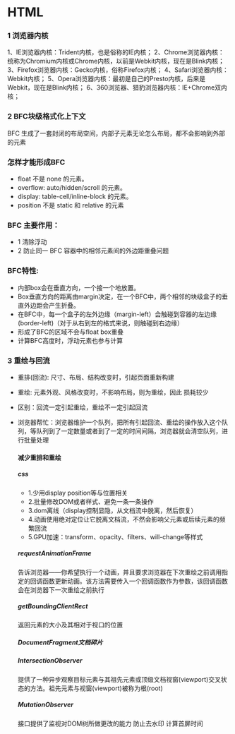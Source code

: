 # HTML

### 1 浏览器内核
1、IE浏览器内核：Trident内核，也是俗称的IE内核； 
2、Chrome浏览器内核：统称为Chromium内核或Chrome内核，以前是Webkit内核，现在是Blink内核； 
3、Firefox浏览器内核：Gecko内核，俗称Firefox内核； 
4、Safari浏览器内核：Webkit内核； 
5、Opera浏览器内核：最初是自己的Presto内核，后来是Webkit，现在是Blink内核； 
6、360浏览器、猎豹浏览器内核：IE+Chrome双内核；

### 2 BFC块级格式化上下文
BFC 生成了一套封闭的布局空间，内部子元素无论怎么布局，都不会影响到外部的元素
### 怎样才能形成BFC
- float 不是 none 的元素。
- overflow: auto/hidden/scroll 的元素。
- display: table-cell/inline-block 的元素。
- position 不是 static 和 relative 的元素
### BFC 主要作用：
- 1 清除浮动 
- 2 防止同一 BFC 容器中的相邻元素间的外边距重叠问题
### BFC特性:
- 内部box会在垂直方向，一个接一个地放置。
- Box垂直方向的距离由margin决定，在一个BFC中，两个相邻的块级盒子的垂直外边距会产生折叠。
- 在BFC中，每一个盒子的左外边缘（margin-left）会触碰到容器的左边缘(border-left)（对于从右到左的格式来说，则触碰到右边缘）
- 形成了BFC的区域不会与float box重叠
- 计算BFC高度时，浮动元素也参与计算

### 3 重绘与回流
- 重排(回流): 尺寸、布局、结构改变时，引起页面重新构建
- 重绘: 元素外观、风格改变时，不影响布局，则为重绘，因此 损耗较少
- 区别：回流一定引起重绘，重绘不一定引起回流
- 浏览器帮忙：浏览器维护一个队列，把所有引起回流、重绘的操作放入这个队列，等队列到了一定数量或者到了一定的时间间隔，浏览器就会清空队列，进行批量处理
   <!-- ####  会触发重排的操作:
    * 页面初次渲染
    * 浏览器窗口大小改变
    * 元素尺寸、位置、内容发生改变
    * 元素字体大小变化
    * 添加或者删除可见的 dom 元素
    * 激活 CSS 伪类（例如：:hover）
    * 查询某些属性或调用某些方法
    * clientWidth、clientHeight、clientTop、clientLeft
    * offsetWidth、offsetHeight、offsetTop、offsetLeft
    * scrollWidth、scrollHeight、scrollTop、scrollLeft
    * getComputedStyle()
    * getBoundingClientRect()
    * scrollTo() -->

    #### 减少重排和重绘
    ##### css
    - 1.少用display position等与位置相关
    - 2.批量修改DOM或者样式、避免一条一条操作
    - 3.dom离线（display控制显隐，从文档流中脱离，然后恢复）
    - 4.动画使用绝对定位让它脱离文档流，不然会影响父元素或后续元素的频繁回流
    - 5.GPU加速：transform、opacity、filters、will-change等样式

   ##### requestAnimationFrame
   告诉浏览器——你希望执行一个动画，并且要求浏览器在下次重绘之前调用指定的回调函数更新动画。该方法需要传入一个回调函数作为参数，该回调函数会在浏览器下一次重绘之前执行

   ##### getBoundingClientRect
   返回元素的大小及其相对于视口的位置

   ##### DocumentFragment文档碎片

   ##### IntersectionObserver
   提供了一种异步观察目标元素与其祖先元素或顶级文档视窗(viewport)交叉状态的方法。祖先元素与视窗(viewport)被称为根(root)

   ##### MutationObserver
   接口提供了监视对DOM树所做更改的能力 防止去水印 计算首屏时间


